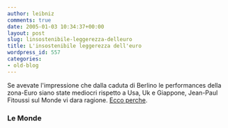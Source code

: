 ```yaml
---
author: leibniz
comments: true
date: 2005-01-03 10:34:37+00:00
layout: post
slug: linsostenibile-leggerezza-delleuro
title: L'insostenibile leggerezza dell'euro
wordpress_id: 557
categories:
- old-blog
---
```


Se avevate l'impressione che dalla caduta di Berlino le performances
della zona-Euro siano state mediocri rispetto a Usa, Uk e Giappone,
Jean-Paul Fitoussi sul Monde vi dara ragione. [Ecco perche](http://www.lemonde.fr/web/article/0,1-0@2-3232,36-392584,0.html).




### Le Monde
